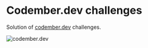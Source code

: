 # Codember.dev challenges

Solution of [codember.dev](https://codember.dev/) challenges.

![codember.dev](https://user-images.githubusercontent.com/78381898/201253554-276086ac-7c28-43d6-a9cc-f2e7d80e4ab2.png)
